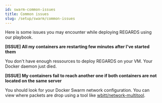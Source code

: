 ```yaml
---
id: swarm-common-issues
title: Common issues
slug: /setup/swarm/common-issues
---
```


Here is some issues you may encounter while deploying REGARDS using our playbook.  

**[ISSUE] All my containers are restarting few minutes after I've started them**

You don't have enough ressources to deploy REGARDS on your VM. Your Docker daemon just died.

**[ISSUE] My containers fail to reach another one if both containers are not located on the same server**

You should look for your Docker Swarm network configuration. You can view where packets are drop using a tool like [wbitt/network-multitool](https://hub.docker.com/r/wbitt/network-multitool).
